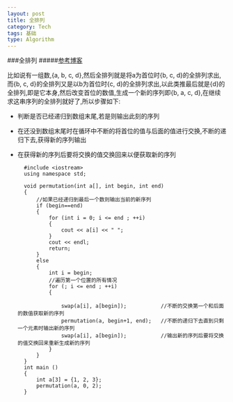 ```yaml
---
layout: post
title: 全排列
category: Tech
tags: 基础
type: Algorithm
---
```


###全排列
#####[参考博客](http://blog.csdn.net/e3399/article/details/7543861)

比如说有一组数,{a, b, c, d},然后全排列就是将a为首位时{b, c, d}的全排列求出,而{b, c, d}的全排列又是以b为首位时{c, d}的全排列求出,以此类推最后就是{d}的全排列,即是它本身,然后改变首位的数值,生成一个新的序列即{b, a, c, d},在继续求这串序列的全排列就好了,所以步骤如下:

+ 判断是否已经递归到数组末尾,若是则输出此刻的序列
+ 在还没到数组末尾时在循环中不断的将首位的值与后面的值进行交换,不断的递归下去,获得新的序列输出
+ 在获得新的序列后要将交换的值交换回来以便获取新的序列


		#include <iostream>
		using namespace std;

		void permutation(int a[], int begin, int end)
		{
		    //如果已经递归到最后一个数则输出当前的新序列
		    if (begin==end)
		    {
		        for (int i = 0; i <= end ; ++i)
		        {
		            cout << a[i] << " ";
		        }
		        cout << endl;
		        return;
		    }
		    else
		    {
		        int i = begin;
		        //遍历第一个位置的所有情况
		        for (; i <= end ; ++i)
		        {

		            swap(a[i], a[begin]);           //不断的交换第一个和后面的数值获取新的序列
		            permutation(a, begin+1, end);   //不断的递归下去直到只剩一个元素时输出新的序列
		            swap(a[i], a[begin]);           //输出新的序列后要将交换的值交换回来重新生成新的序列
		        }
		    }
		}
		int main ()
		{
		    int a[3] = {1, 2, 3};
		    permutation(a, 0, 2);
		}